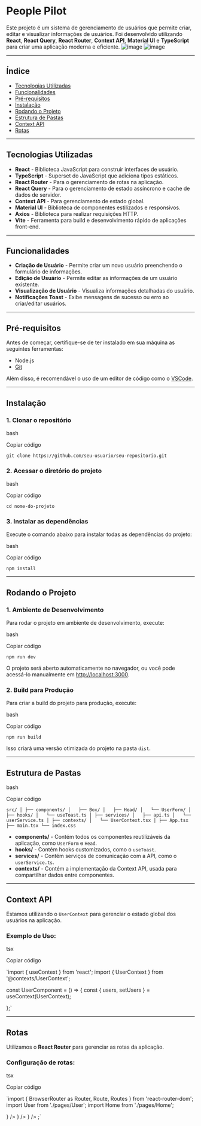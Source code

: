 # People Pilot

Este projeto é um sistema de gerenciamento de usuários que permite criar, editar e visualizar informações de usuários. Foi desenvolvido utilizando **React**, **React Query**, **React Router**, **Context API**, **Material UI** e **TypeScript** para criar uma aplicação moderna e eficiente.
![image](https://github.com/user-attachments/assets/e6b68823-53d5-4fad-9d57-12fc724009ed)
![image](https://github.com/user-attachments/assets/bb6f41be-f9f7-4c13-86fc-74931d8117a0)


---

## **Índice**

- [Tecnologias Utilizadas](#tecnologias-utilizadas)
- [Funcionalidades](#funcionalidades)
- [Pré-requisitos](#pr%C3%A9-requisitos)
- [Instalação](#instala%C3%A7%C3%A3o)
- [Rodando o Projeto](#rodando-o-projeto)
- [Estrutura de Pastas](#estrutura-de-pastas)
- [Context API](#context-api)
- [Rotas](#rotas)

---

## **Tecnologias Utilizadas**

- **React** - Biblioteca JavaScript para construir interfaces de usuário.
- **TypeScript** - Superset do JavaScript que adiciona tipos estáticos.
- **React Router** - Para o gerenciamento de rotas na aplicação.
- **React Query** - Para o gerenciamento de estado assíncrono e cache de dados de servidor.
- **Context API** - Para gerenciamento de estado global.
- **Material UI** - Biblioteca de componentes estilizados e responsivos.
- **Axios** - Biblioteca para realizar requisições HTTP.
- **Vite** - Ferramenta para build e desenvolvimento rápido de aplicações front-end.

---

## **Funcionalidades**

- **Criação de Usuário** - Permite criar um novo usuário preenchendo o formulário de informações.
- **Edição de Usuário** - Permite editar as informações de um usuário existente.
- **Visualização de Usuário** - Visualiza informações detalhadas do usuário.
- **Notificações Toast** - Exibe mensagens de sucesso ou erro ao criar/editar usuários.

---

## **Pré-requisitos**

Antes de começar, certifique-se de ter instalado em sua máquina as seguintes ferramentas:

- Node.js
- [Git](https://git-scm.com/)

Além disso, é recomendável o uso de um editor de código como o [VSCode](https://code.visualstudio.com/).

---

## **Instalação**

### 1. **Clonar o repositório**

bash

Copiar código

`git clone https://github.com/seu-usuario/seu-repositorio.git`

### 2. **Acessar o diretório do projeto**

bash

Copiar código

`cd nome-do-projeto`

### 3. **Instalar as dependências**

Execute o comando abaixo para instalar todas as dependências do projeto:

bash

Copiar código

`npm install`

---

## **Rodando o Projeto**

### 1. **Ambiente de Desenvolvimento**

Para rodar o projeto em ambiente de desenvolvimento, execute:

bash

Copiar código

`npm run dev`

O projeto será aberto automaticamente no navegador, ou você pode acessá-lo manualmente em [http://localhost:3000](http://localhost:3000).

### 2. **Build para Produção**

Para criar a build do projeto para produção, execute:

bash

Copiar código

`npm run build`

Isso criará uma versão otimizada do projeto na pasta `dist`.

---

## **Estrutura de Pastas**

bash

Copiar código

`src/
│
├── components/
│   ├── Box/
│   ├── Head/
│   └── UserForm/
│
├── hooks/
│   └── useToast.ts
│
├── services/
│   ├── api.ts
│   └── userService.ts
│
├── contexts/
│   └── UserContext.tsx
│
├── App.tsx
├── main.tsx
└── index.css`

- **components/** - Contém todos os componentes reutilizáveis da aplicação, como `UserForm` e `Head`.
- **hooks/** - Contém hooks customizados, como o `useToast`.
- **services/** - Contém serviços de comunicação com a API, como o `userService.ts`.
- **contexts/** - Contém a implementação da Context API, usada para compartilhar dados entre componentes.

---

## **Context API**

Estamos utilizando o `UserContext` para gerenciar o estado global dos usuários na aplicação.

### Exemplo de Uso:

tsx

Copiar código

`import { useContext } from 'react';
import { UserContext } from '@contexts/UserContext';

const UserComponent = () => {
const { users, setUsers } = useContext(UserContext);

};`

---

## **Rotas**

Utilizamos o **React Router** para gerenciar as rotas da aplicação.

### Configuração de rotas:

tsx

Copiar código

`import { BrowserRouter as Router, Route, Routes } from 'react-router-dom';
import User from './pages/User';
import Home from './pages/Home';

<Router>
  <Routes>
    <Route path="/" element={<Home />} />
    <Route path="/user/:id" element={<User />} />
    <Route path="/create-user" element={<User />} />
  </Routes>
</Router>;`
